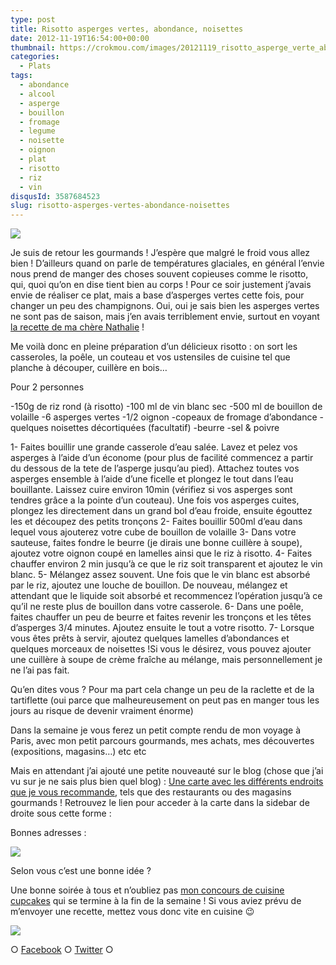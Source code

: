 ```yaml
---
type: post
title: Risotto asperges vertes, abondance, noisettes
date: 2012-11-19T16:54:00+00:00
thumbnail: https://crokmou.com/images/20121119_risotto_asperge_verte_abondance_noisette_0031.jpg
categories:
  - Plats
tags:
  - abondance
  - alcool
  - asperge
  - bouillon
  - fromage
  - legume
  - noisette
  - oignon
  - plat
  - risotto
  - riz
  - vin
disqusId: 3587684523
slug: risotto-asperges-vertes-abondance-noisettes
---
```


[![](http://4.bp.blogspot.com/-7kZQqFg7CDA/UKvKx6p-W_I/AAAAAAAAFXc/_Knrp2v6-3M/s320/20121119_risotto_asperge_verte_abondance_noisette_0031_bann.jpg)](http://4.bp.blogspot.com/-7kZQqFg7CDA/UKvKx6p-W_I/AAAAAAAAFXc/_Knrp2v6-3M/s1600/20121119_risotto_asperge_verte_abondance_noisette_0031_bann.jpg)

Je suis de retour les gourmands ! J’espère que malgré le froid vous allez bien ! D’ailleurs quand on parle de températures glaciales, en général l’envie nous prend de manger des choses souvent copieuses comme le risotto, qui, quoi qu’on en dise tient bien au corps ! Pour ce soir justement j’avais envie de réaliser ce plat, mais a base d’asperges vertes cette fois, pour changer un peu des champignons. Oui, oui je sais bien les asperges vertes ne sont pas de saison, mais j’en avais terriblement envie, surtout en voyant [la recette de ma chère Nathalie](http://www.lacuisinedenathalie.com/article-risotto-aux-asperges-vertes-recette-facile-103995541.html) !

Me voilà donc en pleine préparation d’un délicieux risotto : on sort les casseroles, la poêle, un couteau et vos ustensiles de cuisine tel que planche à découper, cuillère en bois…

Pour 2 personnes

-150g de riz rond (à risotto)
-100 ml de vin blanc sec
-500 ml de bouillon de volaille
-6 asperges vertes
-1/2 oignon
-copeaux de fromage d’abondance
-quelques noisettes décortiquées (facultatif)
-beurre
-sel & poivre

1- Faites bouillir une grande casserole d’eau salée. Lavez et pelez vos asperges à l’aide d’un économe (pour plus de facilité commencez a partir du dessous de la tete de l’asperge jusqu’au pied). Attachez toutes vos asperges ensemble à l’aide d’une ficelle et plongez le tout dans l’eau bouillante. Laissez cuire environ 10min (vérifiez si vos asperges sont tendres grâce a la pointe d’un couteau). Une fois vos asperges cuites, plongez les directement dans un grand bol d’eau froide, ensuite égouttez les et découpez des petits tronçons
2- Faites bouillir 500ml d’eau dans lequel vous ajouterez votre cube de bouillon de volaille
3- Dans votre sauteuse, faites fondre le beurre (je dirais une bonne cuillère à soupe), ajoutez votre oignon coupé en lamelles ainsi que le riz à risotto.
4- Faites chauffer environ 2 min jusqu’à ce que le riz soit transparent et ajoutez le vin blanc.
5- Mélangez assez souvent. Une fois que le vin blanc est absorbé par le riz, ajoutez une louche de bouillon. De nouveau, mélangez et attendant que le liquide soit absorbé et recommencez l’opération jusqu’à ce qu’il ne reste plus de bouillon dans votre casserole.
6- Dans une poêle, faites chauffer un peu de beurre et faites revenir les tronçons et les têtes d’asperges 3/4 minutes. Ajoutez ensuite le tout a votre risotto.
7- Lorsque vous êtes prêts à servir, ajoutez quelques lamelles d’abondances et quelques morceaux de noisettes !Si vous le désirez, vous pouvez ajouter une cuillère à soupe de crème fraîche au mélange, mais personnellement je ne l’ai pas fait.

Qu’en dites vous ? Pour ma part cela change un peu de la raclette et de la tartiflette (oui parce que malheureusement on peut pas en manger tous les jours au risque de devenir vraiment énorme)

Dans la semaine je vous ferez un petit compte rendu de mon voyage à Paris, avec mon petit parcours gourmands, mes achats, mes découvertes (expositions, magasins…) etc etc

Mais en attendant j’ai ajouté une petite nouveauté sur le blog (chose que j’ai vu sur je ne sais plus bien quel blog) : [Une carte avec les différents endroits que je vous recommande](http://www.crokmou.com/p/bonnes-adresses_18.html), tels que des restaurants ou des magasins gourmands ! Retrouvez le lien pour acceder à la carte dans la sidebar de droite sous cette forme :

Bonnes adresses :

[![](http://4.bp.blogspot.com/-LyIjND5tRgY/UKlYirvssvI/AAAAAAAAFPk/wKhXkdau1Tg/s1600/carte_bonnes_adresses.png)](http://www.crokmou.com/p/bonnes-adresses_18.html)

Selon vous c’est une bonne idée ?

Une bonne soirée à tous et n’oubliez pas [mon concours de cuisine cupcakes](http://www.crokmou.com/2012/10/concours-recette-cupcake-partenaire-petitplat.fr.html) qui se termine à la fin de la semaine ! Si vous aviez prévu de m’envoyer une recette, mettez vous donc vite en cuisine 😉

[![](http://1.bp.blogspot.com/-sCWuqO1aUns/UIztj8sr84I/AAAAAAAAE5Y/KI6wtOp2oxg/s640/concours_recettes_cupcakes_crokmou_partenaire_petitplat.fr_bann.jpg)](http://www.crokmou.com/2012/10/concours-recette-cupcake-partenaire-petitplat.fr.html)

○ [Facebook](https://www.facebook.com/crokmou.blog) ○ [Twitter](https://twitter.com/Crokmou) ○